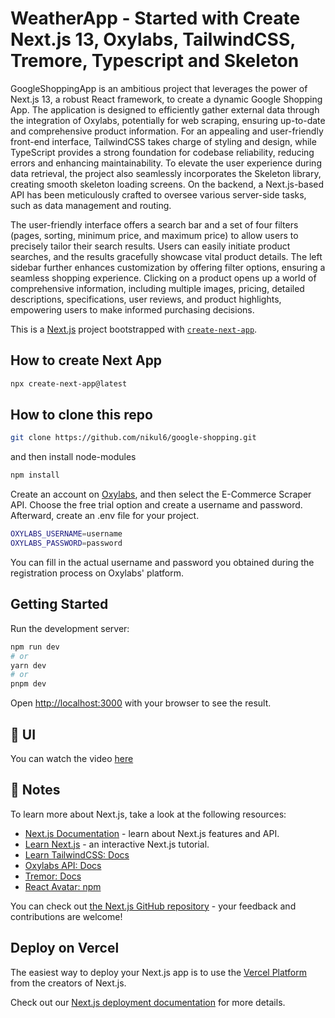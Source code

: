 # WeatherApp - Started with Create Next.js 13, Oxylabs, TailwindCSS, Tremore, Typescript and Skeleton

GoogleShoppingApp is an ambitious project that leverages the power of Next.js 13, a robust React framework, to create a dynamic Google Shopping App. The application is designed to efficiently gather external data through the integration of Oxylabs, potentially for web scraping, ensuring up-to-date and comprehensive product information. For an appealing and user-friendly front-end interface, TailwindCSS takes charge of styling and design, while TypeScript provides a strong foundation for codebase reliability, reducing errors and enhancing maintainability. To elevate the user experience during data retrieval, the project also seamlessly incorporates the Skeleton library, creating smooth skeleton loading screens. On the backend, a Next.js-based API has been meticulously crafted to oversee various server-side tasks, such as data management and routing. 

The user-friendly interface offers a search bar and a set of four filters (pages, sorting, minimum price, and maximum price) to allow users to precisely tailor their search results. Users can easily initiate product searches, and the results gracefully showcase vital product details. The left sidebar further enhances customization by offering filter options, ensuring a seamless shopping experience. Clicking on a product opens up a world of comprehensive information, including multiple images, pricing, detailed descriptions, specifications, user reviews, and product highlights, empowering users to make informed purchasing decisions.

This is a [Next.js](https://nextjs.org/) project bootstrapped with [`create-next-app`](https://github.com/vercel/next.js/tree/canary/packages/create-next-app).

## How to create Next App

```sh
npx create-next-app@latest
```

## How to clone this repo

```sh
git clone https://github.com/nikul6/google-shopping.git
```

and then install node-modules

```sh
npm install
```

Create an account on [Oxylabs](https://oxylabs.io/), and then select the E-Commerce Scraper API. Choose the free trial option and create a username and password. Afterward, create an .env file for your project.

```bash
OXYLABS_USERNAME=username
OXYLABS_PASSWORD=password
```

You can fill in the actual username and password you obtained during the registration process on Oxylabs' platform.

## Getting Started

Run the development server:

```bash
npm run dev
# or
yarn dev
# or
pnpm dev
```

Open [http://localhost:3000](http://localhost:3000) with your browser to see the result.

## 🚀 UI
You can watch the video [here](https://drive.google.com/file/d/1u0XS1w8y5-ftEuNra7XpiXPMekkumZ-k/view?usp=sharing)

## 📝 Notes

To learn more about Next.js, take a look at the following resources:

- [Next.js Documentation](https://nextjs.org/docs) - learn about Next.js features and API.
- [Learn Next.js](https://nextjs.org/learn) - an interactive Next.js tutorial.
- [Learn TailwindCSS: Docs](https://tailwindcss.com/)
- [Oxylabs API: Docs](https://developers.oxylabs.io/scraper-apis/e-commerce-scraper-api/google-shopping/shopping-search)
- [Tremor: Docs](https://www.tremor.so/)
- [React Avatar: npm](https://www.npmjs.com/package/react-avatar)

You can check out [the Next.js GitHub repository](https://github.com/vercel/next.js/) - your feedback and contributions are welcome!

## Deploy on Vercel

The easiest way to deploy your Next.js app is to use the [Vercel Platform](https://vercel.com/new?utm_medium=default-template&filter=next.js&utm_source=create-next-app&utm_campaign=create-next-app-readme) from the creators of Next.js.

Check out our [Next.js deployment documentation](https://nextjs.org/docs/deployment) for more details.
